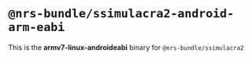 # `@nrs-bundle/ssimulacra2-android-arm-eabi`

This is the **armv7-linux-androideabi** binary for `@nrs-bundle/ssimulacra2`
